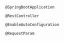 ```
@SpringBootApplication
```

```
@RestController
```

```
@EnableAutoConfiguration
```



```
@RequestParam
```



